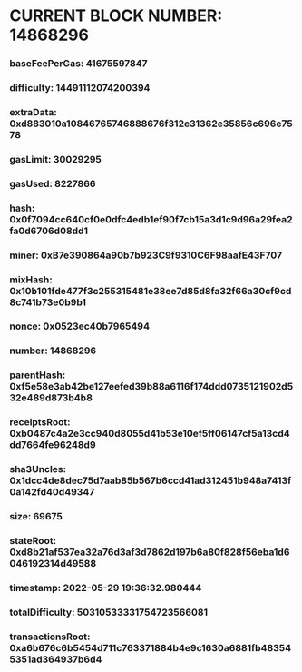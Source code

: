 # CURRENT BLOCK NUMBER: 14868296

### baseFeePerGas: 41675597847
### difficulty: 14491112074200394
### extraData: 0xd883010a10846765746888676f312e31362e35856c696e7578
### gasLimit: 30029295
### gasUsed: 8227866
### hash: 0x0f7094cc640cf0e0dfc4edb1ef90f7cb15a3d1c9d96a29fea2fa0d6706d08dd1
### miner: 0xB7e390864a90b7b923C9f9310C6F98aafE43F707
### mixHash: 0x10b101fde477f3c255315481e38ee7d85d8fa32f66a30cf9cd8c741b73e0b9b1
### nonce: 0x0523ec40b7965494
### number: 14868296
### parentHash: 0xf5e58e3ab42be127eefed39b88a6116f174ddd0735121902d532e489d873b4b8
### receiptsRoot: 0xb0487c4a2e3cc940d8055d41b53e10ef5ff06147cf5a13cd4dd7664fe96248d9
### sha3Uncles: 0x1dcc4de8dec75d7aab85b567b6ccd41ad312451b948a7413f0a142fd40d49347
### size: 69675
### stateRoot: 0xd8b21af537ea32a76d3af3d7862d197b6a80f828f56eba1d6046192314d49588
### timestamp: 2022-05-29 19:36:32.980444
### totalDifficulty: 50310533331754723566081
### transactionsRoot: 0xa6b676c6b5454d711c763371884b4e9c1630a6881fb483545351ad364937b6d4
